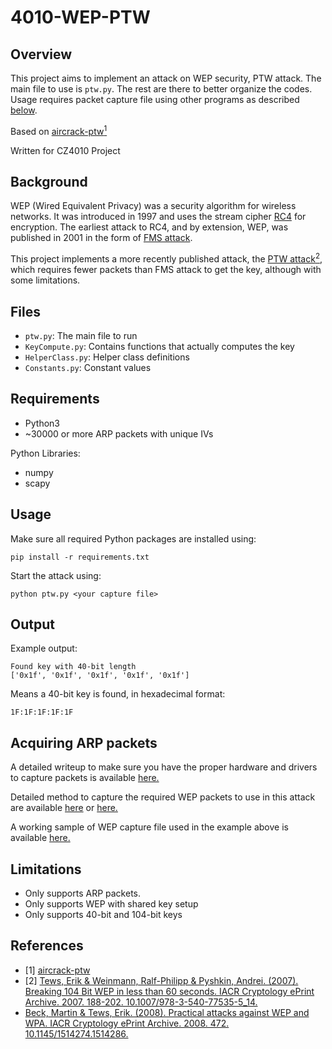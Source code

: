 # 4010-WEP-PTW
## Overview
This project aims to implement an attack on WEP security, PTW attack. The main file to use is `ptw.py`. The rest are there to better organize the codes.
Usage requires packet capture file using other programs as described [below](#acquiring-arp-packets).

Based on [aircrack-ptw<sup>1](#references)

Written for CZ4010 Project

## Background
WEP (Wired Equivalent Privacy) was a security algorithm for wireless networks. It was introduced in 1997 and uses the stream cipher [RC4](https://en.wikipedia.org/wiki/RC4 "RC4 Wikipedia")
for encryption. The earliest attack to RC4, and by extension, WEP, was published in 2001 in the form of [FMS attack](https://en.wikipedia.org/wiki/Fluhrer,_Mantin_and_Shamir_attack).

This project implements a more recently published attack, the [PTW attack<sup>2](#references), which requires fewer packets than FMS attack to get the key, although with some limitations.

## Files
- `ptw.py`: The main file to run
- `KeyCompute.py`: Contains functions that actually computes the key
- `HelperClass.py`: Helper class definitions
- `Constants.py`: Constant values

## Requirements

- Python3
- ~30000 or more ARP packets with unique IVs

Python Libraries:
- numpy
- scapy

## Usage
Make sure all required Python packages are installed using:

```
pip install -r requirements.txt
```
Start the attack using:

```
python ptw.py <your capture file>
```

## Output
Example output:
```
Found key with 40-bit length
['0x1f', '0x1f', '0x1f', '0x1f', '0x1f']
```

Means a 40-bit key is found, in hexadecimal format:
```
1F:1F:1F:1F:1F
```


## Acquiring ARP packets
A detailed writeup to make sure you have the proper hardware and drivers to capture packets is available [here.](https://www.aircrack-ng.org/doku.php?id=getting_started)

Detailed method to capture the required WEP packets to use in this attack are available 
[here](https://www.aircrack-ng.org/doku.php?id=arp-request_reinjection) or [here.](https://www.javatpoint.com/arp-request-replay-attack)

A working sample of WEP capture file used in the example above is available [here.](https://download.aircrack-ng.org/ptw.cap)

## Limitations
- Only supports ARP packets.
- Only supports WEP with shared key setup
- Only supports 40-bit and 104-bit keys

## References
- [1] [aircrack-ptw](https://web.archive.org/web/20110610115301/http://www.cdc.informatik.tu-darmstadt.de/aircrack-ptw/)
- [2] [Tews, Erik & Weinmann, Ralf-Philipp & Pyshkin, Andrei. (2007). Breaking 104 Bit WEP in less than 60 seconds. IACR Cryptology ePrint Archive. 2007. 188-202. 10.1007/978-3-540-77535-5_14.](https://eprint.iacr.org/2007/120.pdf) 
- [Beck, Martin & Tews, Erik. (2008). Practical attacks against WEP and WPA. IACR Cryptology ePrint Archive. 2008. 472. 10.1145/1514274.1514286.](https://eprint.iacr.org/2008/472.pdf)

